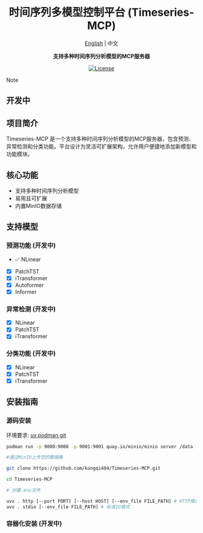 <div align="center">


# 时间序列多模型控制平台 (Timeseries-MCP)

[English](htttps://github.com/kongqi404/Timeseries-MCP/blob/main/README.md) | 中文

<strong> 支持多种时间序列分析模型的MCP服务器 </strong>

[![License](https://img.shields.io/badge/License-MIT-blue.svg)](htttps://github.com/kongqi404/Timeseries-MCP/blob/main/LICENSE)


</div>

> [!Note]
>
> ## 开发中 

## 项目简介
Timeseries-MCP 是一个支持多种时间序列分析模型的MCP服务器，包含预测、异常检测和分类功能。平台设计为灵活可扩展架构，允许用户便捷地添加新模型和功能模块。

## 核心功能
- 支持多种时间序列分析模型
- 易用且可扩展
- 内置MinIO数据存储

## 支持模型
### 预测功能 (开发中)
- ✅ NLinear
- [x] PatchTST
- [x] iTransformer
- [x] Autoformer
- [x] Informer

### 异常检测 (开发中)
- [x] NLinear
- [x] PatchTST
- [x] iTransformer

### 分类功能 (开发中)
- [x] NLinear
- [x] PatchTST
- [x] iTransformer

## 安装指南
### 源码安装

环境要求: [uv](https://docs.astral.sh/uv/),[podman](https://podman.io/),[git](https://git-scm.com/)

```bash
podman run -p 9000:9000 -p 9001:9001 quay.io/minio/minio server /data --console-address ":9001"

#通过MinIO上传您的数据集

git clone https://github.com/kongqi404/Timeseries-MCP.git

cd Timeseries-MCP

# 创建.env文件

uvx . http [--port PORT] [--host HOST] [--env_file FILE_PATH] # HTTP模式
uvx . stdio [--env_file FILE_PATH] # 标准IO模式

```

### 容器化安装 (开发中)
